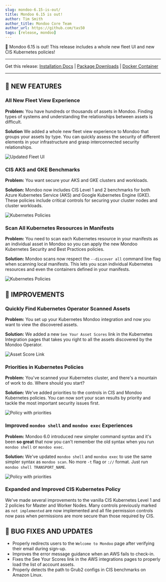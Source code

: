 ```yaml
---
slug: mondoo-6.15-is-out/
title: Mondoo 6.15 is out!
author: Tim Smith
author_title: Mondoo Core Team
author_url: https://github.com/tas50
tags: [release, mondoo]
---
```


🥳 Mondoo 6.15 is out! This release includes a whole new fleet UI and new CIS Kubernetes policies!

---

Get this release: [Installation Docs](/cnspec/) | [Package Downloads](https://releases.mondoo.com/mondoo/) | [Docker Container](https://hub.docker.com/r/mondoo/client)

---

## 🎉 NEW FEATURES

### All New Fleet View Experience

**Problem:** You have hundreds or thousands of assets in Mondoo. Finding types of systems and understanding the relationships between assets is difficult.

**Solution** We added a whole new fleet view experience to Mondoo that groups your assets by type. You can quickly assess the security of different elements in your infrastructure and grasp interconnected security relationships.

![Updated Fleet UI](/img/releases/2022-09-13-mondoo-6.15-is-out/fleet_ui.png)

### CIS AKS and GKE Benchmarks

**Problem:** You want secure your AKS and GKE clusters and workloads.

**Solution:** Mondoo now includes CIS Level 1 and 2 benchmarks for both Azure Kubernetes Service (AKS) and Google Kubernetes Engine (GKE). These policies include critical controls for securing your cluster nodes and cluster workloads.

![Kubernetes Policies](/img/releases/2022-09-13-mondoo-6.15-is-out/policies.png)

### Scan All Kubernetes Resources in Manifests

**Problem:** You need to scan each Kubernetes resource in your manifests as an individual asset in Mondoo so you can apply the new Mondoo Kubernetes Security and Best Practices policies.

**Solution:** Mondoo scans now respect the `--discover all` command line flag when scanning local manifests. This lets you scan individual Kubernetes resources and even the containers defined in your manifests.

![Kubernetes Policies](/img/releases/2022-09-13-mondoo-6.15-is-out/mondoo-discover-all.png)

## 🧹 IMPROVEMENTS

### Quickly Find Kubernetes Operator Scanned Assets

**Problem:** You set up your Kubernetes Mondoo integration and now you want to view the discovered assets.

**Solution:** We added a new `See Your Asset Scores` link in the Kubernetes Integration pages that takes you right to all the assets discovered by the Mondoo Operator.

![Asset Score Link](/img/releases/2022-09-13-mondoo-6.15-is-out/integration.png)

### Priorities in Kubernetes Policies

**Problem:** You've scanned your Kubernetes cluster, and there's a mountain of work to do. Where should you start?

**Solution:** We've added priorities to the controls in CIS and Mondoo Kubernetes policies. You can now sort your scan results by priority and tackle the most important security issues first.

![Policy with priorities](/img/releases/2022-09-13-mondoo-6.15-is-out/priorities.png)

### Improved `mondoo shell` and `mondoo exec` Experiences

**Problem:** Mondoo 6.0 introduced new simpler command syntax and it's been **so great** that now you can't remember the old syntax when you run `mondoo shell` or `mondoo exec`.

**Solution:** We've updated `mondoo shell` and `mondoo exec` to use the same simpler syntax as `mondoo scan`. No more `-t` flag or `://` format. Just run `mondoo shell TRANSPORT_NAME`.

![Policy with priorities](/img/releases/2022-09-13-mondoo-6.15-is-out/mondoo-transport.png)

### Expanded and Improved CIS Kubernetes Policy

We've made several improvements to the vanilla CIS Kubernetes Level 1 and 2 policies for Master and Worker Nodes. Many controls previously marked as `not implemented` are now implemented and all file permission controls now pass when permissions are more secure than those required by CIS.

## 🐛 BUG FIXES AND UPDATES

- Properly redirects users to the `Welcome to Mondoo` page after verifying their email during sign-up.
- Improves the error message guidance when an AWS fails to check-in.
- Fixes the See Your Scores link in the AWS integrations pages to properly load the list of account assets.
- Properly detects the path to Grub2 configs in CIS benchmarks on Amazon Linux.
